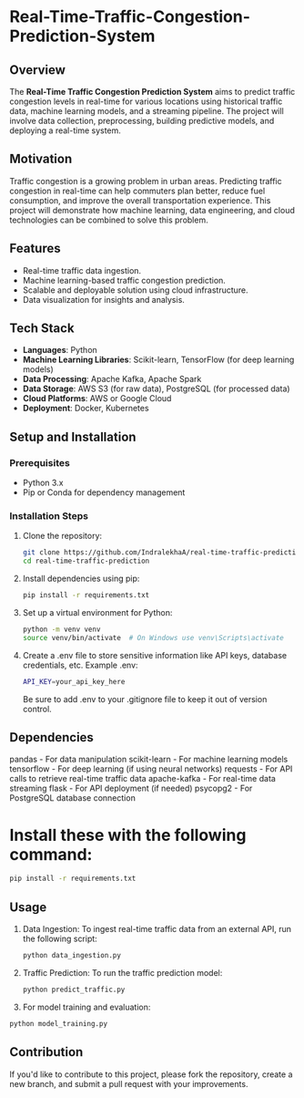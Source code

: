 # Real-Time-Traffic-Congestion-Prediction-System

## Overview

The **Real-Time Traffic Congestion Prediction System** aims to predict traffic congestion levels in real-time for various locations using historical traffic data, machine learning models, and a streaming pipeline. The project will involve data collection, preprocessing, building predictive models, and deploying a real-time system.

## Motivation

Traffic congestion is a growing problem in urban areas. Predicting traffic congestion in real-time can help commuters plan better, reduce fuel consumption, and improve the overall transportation experience. This project will demonstrate how machine learning, data engineering, and cloud technologies can be combined to solve this problem.

## Features
- Real-time traffic data ingestion.
- Machine learning-based traffic congestion prediction.
- Scalable and deployable solution using cloud infrastructure.
- Data visualization for insights and analysis.

## Tech Stack

- **Languages**: Python
- **Machine Learning Libraries**: Scikit-learn, TensorFlow (for deep learning models)
- **Data Processing**: Apache Kafka, Apache Spark
- **Data Storage**: AWS S3 (for raw data), PostgreSQL (for processed data)
- **Cloud Platforms**: AWS or Google Cloud
- **Deployment**: Docker, Kubernetes

## Setup and Installation

### Prerequisites
- Python 3.x
- Pip or Conda for dependency management

### Installation Steps

1. Clone the repository:
   ```bash
   git clone https://github.com/IndralekhaA/real-time-traffic-prediction.git
   cd real-time-traffic-prediction
2. Install dependencies using pip:
   ```bash
   pip install -r requirements.txt
3. Set up a virtual environment for Python:
   ```bash
   python -m venv venv
   source venv/bin/activate  # On Windows use venv\Scripts\activate
4. Create a .env file to store sensitive information like API keys, database credentials, etc.
   Example .env:
   ```bash
   API_KEY=your_api_key_here
   ```
   Be sure to add .env to your .gitignore file to keep it out of version control.

## Dependencies
   pandas - For data manipulation
   scikit-learn - For machine learning models
   tensorflow - For deep learning (if using neural networks)
   requests - For API calls to retrieve real-time traffic data
   apache-kafka - For real-time data streaming
   flask - For API deployment (if needed)
   psycopg2 - For PostgreSQL database connection

# Install these with the following command:
   ```bash
   pip install -r requirements.txt
   ```

## Usage
1. Data Ingestion: To ingest real-time traffic data from an external API, run the following script:
   ```bash
   python data_ingestion.py
   ```
2. Traffic Prediction: To run the traffic prediction model:
   ```bash
   python predict_traffic.py
   ```
3.  For model training and evaluation:
   ```bash
   python model_training.py
   ```
## Contribution
If you'd like to contribute to this project, please fork the repository, create a new branch, and submit a pull request with your improvements.




   
